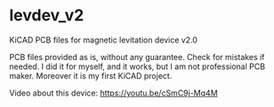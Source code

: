 # levdev_v2
KiCAD PCB files for magnetic levitation device v2.0

PCB files provided as is, without any guarantee.
Check for mistakes if needed. I did it for myself, and it works, but I am not professional PCB maker.
Moreover it is my first KiCAD project.

Video about this device: https://youtu.be/cSmC9j-Mq4M
